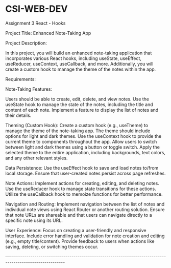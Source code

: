 # CSI-WEB-DEV
Assignment 3
React - Hooks

Project Title: Enhanced Note-Taking App

Project Description:

In this project, you will build an enhanced note-taking application that incorporates various React hooks, including useState, useEffect, useReducer, useContext, useCallback, and more. Additionally, you will create a custom hook to manage the theme of the notes within the app.

Requirements:

Note-Taking Features:

Users should be able to create, edit, delete, and view notes.
Use the useState hook to manage the state of the notes, including the title and content of each note.
Implement a feature to display the list of notes and their details.

Theming (Custom Hook):
Create a custom hook (e.g., useTheme) to manage the theme of the note-taking app.
The theme should include options for light and dark themes.
Use the useContext hook to provide the current theme to components throughout the app.
Allow users to switch between light and dark themes using a button or toggle switch.
Apply the selected theme to the entire application, including backgrounds, text colors, and any other relevant styles.

Data Persistence:
Use the useEffect hook to save and load notes to/from local storage.
Ensure that user-created notes persist across page refreshes.

Note Actions:
Implement actions for creating, editing, and deleting notes.
Use the useReducer hook to manage state transitions for these actions.
Utilize the useCallback hook to memoize functions for better performance.

Navigation and Routing:
Implement navigation between the list of notes and individual note views using React Router or another routing solution.
Ensure that note URLs are shareable and that users can navigate directly to a specific note using its URL.

User Experience:
Focus on creating a user-friendly and responsive interface.
Include error handling and validation for note creation and editing (e.g., empty title/content).
Provide feedback to users when actions like saving, deleting, or switching themes occur.


—---------------------------------------------------------------------------------------------------------





